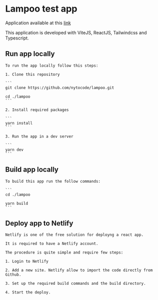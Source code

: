 # Lampoo test app

Application available at this [link](https://astounding-bublanina-6a09de.netlify.app)

This application is developed with ViteJS, ReactJS, Tailwindcss and Typescript.

## Run app locally

    To run the app locally follow this steps:

    1. Clone this repository

    ```
    git clone https://github.com/nytocode/lampoo.git

    cd ./lampoo
    ```

    2. Install required packages

    ```
    yarn install
    ```

    3. Run the app in a dev server

    ```
    yarn dev
    ```

## Build app locally

    To build this app run the follow commands:

    ```
    cd ./lampoo

    yarn build
    ```

## Deploy app to Netlify

    Netlify is one of the free solution for deployng a react app.

    It is required to have a Netlify account.

    The procedure is quite simple and require few steps:

    1. Login to Netlify

    2. Add a new site. Netlify allow to import the code directly from Github.

    3. Set up the required build commands and the build directory.

    4. Start the deploy.
